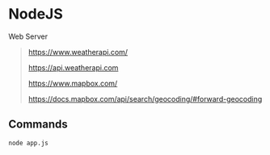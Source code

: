 # NodeJS

Web Server

> https://www.weatherapi.com/
> 
> https://api.weatherapi.com
> 
> https://www.mapbox.com/
> 
> https://docs.mapbox.com/api/search/geocoding/#forward-geocoding

## Commands
```bash
node app.js
```
